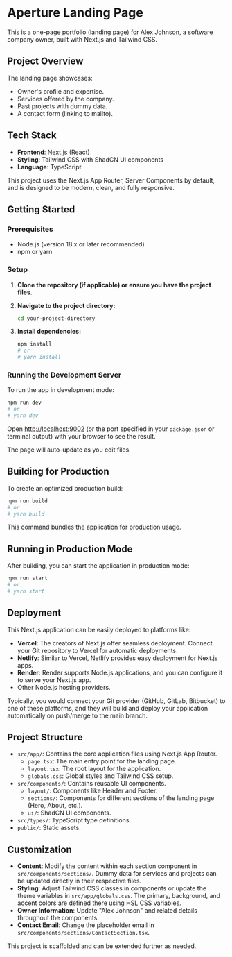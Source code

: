 # Aperture Landing Page

This is a one-page portfolio (landing page) for Alex Johnson, a software company owner, built with Next.js and Tailwind CSS.

## Project Overview

The landing page showcases:
- Owner's profile and expertise.
- Services offered by the company.
- Past projects with dummy data.
- A contact form (linking to mailto).

## Tech Stack

- **Frontend**: Next.js (React)
- **Styling**: Tailwind CSS with ShadCN UI components
- **Language**: TypeScript

This project uses the Next.js App Router, Server Components by default, and is designed to be modern, clean, and fully responsive.

## Getting Started

### Prerequisites

- Node.js (version 18.x or later recommended)
- npm or yarn

### Setup

1.  **Clone the repository (if applicable) or ensure you have the project files.**

2.  **Navigate to the project directory:**
    ```bash
    cd your-project-directory
    ```

3.  **Install dependencies:**
    ```bash
    npm install
    # or
    # yarn install
    ```

### Running the Development Server

To run the app in development mode:

```bash
npm run dev
# or
# yarn dev
```

Open [http://localhost:9002](http://localhost:9002) (or the port specified in your `package.json` or terminal output) with your browser to see the result.

The page will auto-update as you edit files.

## Building for Production

To create an optimized production build:

```bash
npm run build
# or
# yarn build
```

This command bundles the application for production usage.

## Running in Production Mode

After building, you can start the application in production mode:

```bash
npm run start
# or
# yarn start
```

## Deployment

This Next.js application can be easily deployed to platforms like:

-   **Vercel**: The creators of Next.js offer seamless deployment. Connect your Git repository to Vercel for automatic deployments.
-   **Netlify**: Similar to Vercel, Netlify provides easy deployment for Next.js apps.
-   **Render**: Render supports Node.js applications, and you can configure it to serve your Next.js app.
-   Other Node.js hosting providers.

Typically, you would connect your Git provider (GitHub, GitLab, Bitbucket) to one of these platforms, and they will build and deploy your application automatically on push/merge to the main branch.

## Project Structure

-   `src/app/`: Contains the core application files using Next.js App Router.
    -   `page.tsx`: The main entry point for the landing page.
    -   `layout.tsx`: The root layout for the application.
    -   `globals.css`: Global styles and Tailwind CSS setup.
-   `src/components/`: Contains reusable UI components.
    -   `layout/`: Components like Header and Footer.
    -   `sections/`: Components for different sections of the landing page (Hero, About, etc.).
    -   `ui/`: ShadCN UI components.
-   `src/types/`: TypeScript type definitions.
-   `public/`: Static assets.

## Customization

-   **Content**: Modify the content within each section component in `src/components/sections/`. Dummy data for services and projects can be updated directly in their respective files.
-   **Styling**: Adjust Tailwind CSS classes in components or update the theme variables in `src/app/globals.css`. The primary, background, and accent colors are defined there using HSL CSS variables.
-   **Owner Information**: Update "Alex Johnson" and related details throughout the components.
-   **Contact Email**: Change the placeholder email in `src/components/sections/ContactSection.tsx`.

This project is scaffolded and can be extended further as needed.
